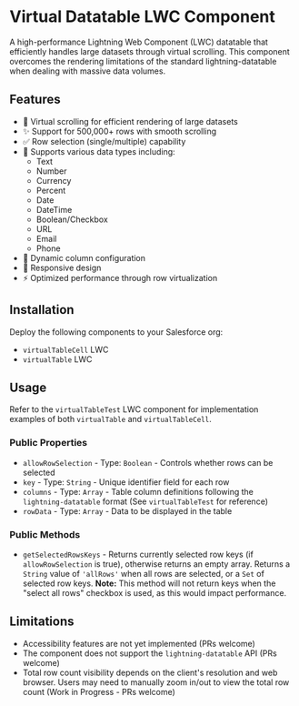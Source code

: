 # Virtual Datatable LWC Component

A high-performance Lightning Web Component (LWC) datatable that efficiently handles large datasets through virtual scrolling. This component overcomes the rendering limitations of the standard lightning-datatable when dealing with massive data volumes.

## Features

- 🚀 Virtual scrolling for efficient rendering of large datasets
- ✨ Support for 500,000+ rows with smooth scrolling
- ✅ Row selection (single/multiple) capability
- 🎯 Supports various data types including:
  - Text
  - Number
  - Currency
  - Percent
  - Date
  - DateTime
  - Boolean/Checkbox
  - URL
  - Email
  - Phone
- 🔄 Dynamic column configuration
- 📱 Responsive design
- ⚡ Optimized performance through row virtualization

## Installation

Deploy the following components to your Salesforce org:

- `virtualTableCell` LWC
- `virtualTable` LWC

## Usage

Refer to the `virtualTableTest` LWC component for implementation examples of both `virtualTable` and `virtualTableCell`.

### Public Properties

- `allowRowSelection` - Type: `Boolean` - Controls whether rows can be selected
- `key` - Type: `String` - Unique identifier field for each row
- `columns` - Type: `Array` - Table column definitions following the `lightning-datatable` format (See `virtualTableTest` for reference)
- `rowData` - Type: `Array` - Data to be displayed in the table

### Public Methods

- `getSelectedRowsKeys` - Returns currently selected row keys (if `allowRowSelection` is true), otherwise returns an empty array. Returns a `String` value of `'allRows'` when all rows are selected, or a `Set` of selected row keys.
**Note:** This method will not return keys when the "select all rows" checkbox is used, as this would impact performance.

## Limitations

- Accessibility features are not yet implemented (PRs welcome)
- The component does not support the `lightning-datatable` API (PRs welcome)
- Total row count visibility depends on the client's resolution and web browser. Users may need to manually zoom in/out to view the total row count (Work in Progress - PRs welcome)
